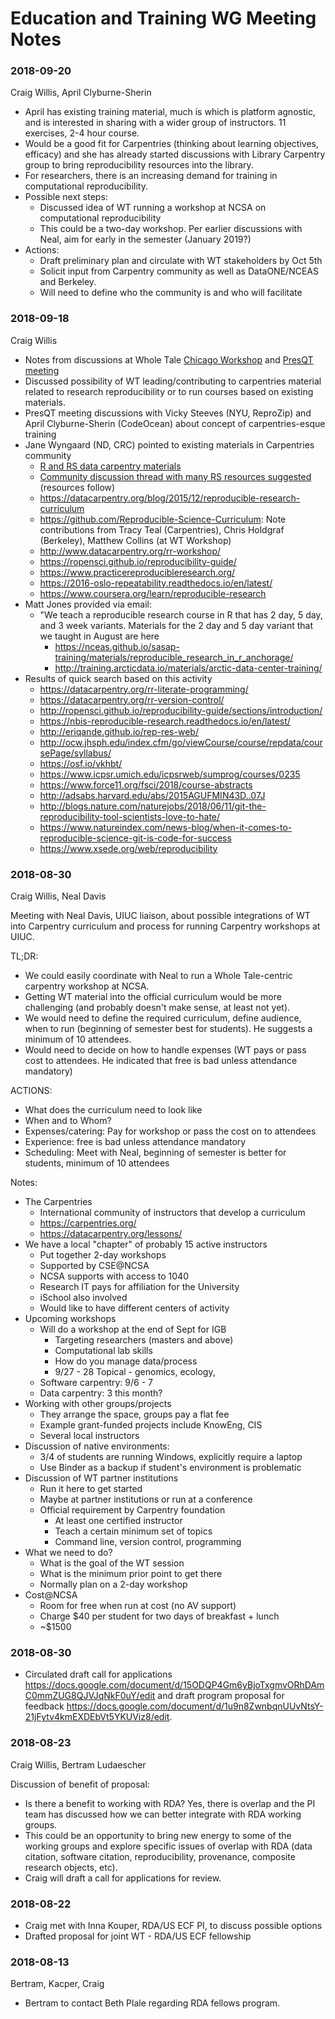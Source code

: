 # Education and Training WG Meeting Notes


### 2018-09-20
Craig Willis, April Clyburne-Sherin
* April has existing training material, much is which is platform agnostic, and is interested in sharing with a wider group of instructors. 11 exercises, 2-4 hour course.
* Would be a good fit for Carpentries (thinking about learning objectives, efficacy) and she has already started discussions with Library Carpentry group to bring reproducibility resources into the library.
* For researchers, there is an increasing demand for training in computational reproducibility. 
* Possible next steps:
  * Discussed idea of WT running a workshop at NCSA on computational reproducibility
  * This could be a two-day workshop. Per earlier discussions with Neal, aim for early in the semester (January 2019?)
* Actions:
  * Draft preliminary plan and circulate with WT stakeholders by Oct 5th
  * Solicit input from Carpentry community as well as DataONE/NCEAS and Berkeley. 
  * Will need to define who the community is and who will facilitate  

### 2018-09-18
Craig Willis
* Notes from discussions at Whole Tale [Chicago Workshop](https://wholetale.org/2018/06/26/working-group-workshop.html) and [PresQT meeting](https://presqt.crc.nd.edu/index.php/2-uncategorised/28-agenda-implementation-kickoff-mtg)
* Discussed possibility of WT leading/contributing to carpentries material related to research reproducibility or to run courses based on existing materials.
* PresQT meeting discussions with Vicky Steeves (NYU, ReproZip) and April Clyburne-Sherin (CodeOcean) about concept of carpentries-esque training 
* Jane Wyngaard (ND, CRC) pointed to existing materials in Carpentries community
   *  [R and RS data carpentry materials](https://datacarpentry.org/rr-workshop/)
   * [Community discussion thread with many RS resources suggested](https://carpentries.topicbox.com/groups/discuss/T88876b4d533302bf-M1974b2ac585a09add1ca2675) (resources follow)
   * https://datacarpentry.org/blog/2015/12/reproducible-research-curriculum
   * https://github.com/Reproducible-Science-Curriculum: Note contributions from Tracy Teal (Carpentries), Chris Holdgraf (Berkeley), Matthew Collins (at WT Workshop)
   * http://www.datacarpentry.org/rr-workshop/
   * https://ropensci.github.io/reproducibility-guide/
   * https://www.practicereproducibleresearch.org/
   * https://2016-oslo-repeatability.readthedocs.io/en/latest/
   * https://www.coursera.org/learn/reproducible-research
* Matt Jones provided via email:
   * "We teach a reproducible research course in R that has 2 day, 5 day, and 3 week variants.  Materials for the 2 day and 5 day variant that we taught in August are here 
     * https://nceas.github.io/sasap-training/materials/reproducible_research_in_r_anchorage/
     * http://training.arcticdata.io/materials/arctic-data-center-training/
* Results of quick search based on this activity
   * https://datacarpentry.org/rr-literate-programming/
   * https://datacarpentry.org/rr-version-control/
   * http://ropensci.github.io/reproducibility-guide/sections/introduction/
   * https://nbis-reproducible-research.readthedocs.io/en/latest/
   * http://eriqande.github.io/rep-res-web/
   * http://ocw.jhsph.edu/index.cfm/go/viewCourse/course/repdata/coursePage/syllabus/
   * https://osf.io/vkhbt/
   * https://www.icpsr.umich.edu/icpsrweb/sumprog/courses/0235
   * https://www.force11.org/fsci/2018/course-abstracts
   * http://adsabs.harvard.edu/abs/2015AGUFMIN43D..07J
   * http://blogs.nature.com/naturejobs/2018/06/11/git-the-reproducibility-tool-scientists-love-to-hate/
   * https://www.natureindex.com/news-blog/when-it-comes-to-reproducible-science-git-is-code-for-success
   * https://www.xsede.org/web/reproducibility



### 2018-08-30
Craig Willis, Neal Davis

Meeting with Neal Davis, UIUC liaison, about possible integrations of WT into Carpentry curriculum and process for running Carpentry workshops at UIUC.

TL;DR: 
* We could easily coordinate with Neal to run a Whole Tale-centric carpentry workshop at NCSA. 
* Getting WT material into the official curriculum would be more challenging (and probably doesn't make sense, at least not yet).
* We would need to define the required curriculum, define audience, when to run (beginning of semester best for students).  He suggests a minimum of 10 attendees.
* Would need to decide on how to handle expenses (WT pays or pass cost to attendees. He indicated that free is bad unless attendance mandatory)

ACTIONS:
* What does the curriculum need to look like
* When and to Whom?
* Expenses/catering: Pay for workshop or pass the cost on to attendees
* Experience: free is bad unless attendance mandatory
* Scheduling: Meet with Neal, beginning of semester is better for students, minimum of 10 attendees

Notes:
* The Carpentries
   * International community of instructors that develop a curriculum
   * https://carpentries.org/
   * https://datacarpentry.org/lessons/
* We have a local "chapter" of probably 15 active instructors
   * Put together 2-day workshops
   * Supported by CSE@NCSA
   * NCSA supports with access to 1040
   * Research IT pays for affiliation for the University
   * iSchool also involved
   * Would like to have different centers of activity
* Upcoming workshops
   * Will do a workshop at the end of Sept for IGB
      * Targeting researchers  (masters and above)
      * Computational lab skills
      * How do you manage data/process
      * 9/27 - 28 Topical - genomics, ecology, 
   * Software carpentry: 9/6 - 7
   * Data carpentry: 3 this month?
* Working with other groups/projects
   * They arrange the space, groups pay a flat fee
   * Example grant-funded projects include KnowEng, CIS
   * Several local instructors
* Discussion of native environments:
   * 3/4 of students are running Windows, explicitly require a laptop
   * Use Binder as a backup if student's environment is problematic
* Discussion of WT partner institutions 
   * Run it here to get started
   * Maybe at partner institutions or run at a conference
   * Official requirement by Carpentry foundation
      * At least one certified instructor
      * Teach a certain minimum set of topics
      * Command line, version control, programming
* What we need to do?
   * What is the goal of the WT session
   * What is the minimum prior point to get there
   * Normally plan on a 2-day workshop
* Cost@NCSA
   * Room for free when run at cost (no AV support)
   * Charge $40 per student for two days of breakfast + lunch
   * ~$1500
  
  
### 2018-08-30

* Circulated draft call for applications https://docs.google.com/document/d/15ODQP4Gm6yBjoTxgmvORhDAmC0mmZUG8QJVJqNkF0uY/edit and draft program proposal for feedback https://docs.google.com/document/d/1u9n8ZwnbqnUUvNtsY-21jFytv4kmEXDEbVt5YKUViz8/edit.
  
### 2018-08-23
Craig Willis, Bertram Ludaescher

Discussion of benefit of proposal:
* Is there a benefit to working with RDA? Yes, there is overlap and the PI team has discussed how we can better integrate with RDA working groups.
* This could be an opportunity to bring new energy to some of the working groups and explore specific issues of overlap with RDA (data citation, software citation, reproducibility, provenance, composite research objects, etc).
* Craig will draft a call for applications for review.

### 2018-08-22 
* Craig met with Inna Kouper, RDA/US ECF PI, to discuss possible options
* Drafted proposal for joint WT - RDA/US ECF fellowship


### 2018-08-13
Bertram, Kacper, Craig

* Bertram to contact Beth Plale regarding RDA fellows program.
  
